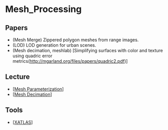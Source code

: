 # Mesh_Processing

## Papers
- (Mesh Merge) Zippered polygon meshes from range images.
- (LOD) LOD generation for urban scenes.
- (Mesh decimation, meshlab) [Simplifying surfaces with color and texture using quadric error metrics(http://mgarland.org/files/papers/quadric2.pdf)]

## Lecture
- [[Mesh Parameterization](https://www.inf.usi.ch/hormann/parameterization/CourseNotes.pdf)]
- [[Mesh Decimation](https://graphics.stanford.edu/courses/cs468-10-fall/LectureSlides/08_Simplification.pdf)]

## Tools
- [[XATLAS](https://github.com/jpcy/xatlas)]
